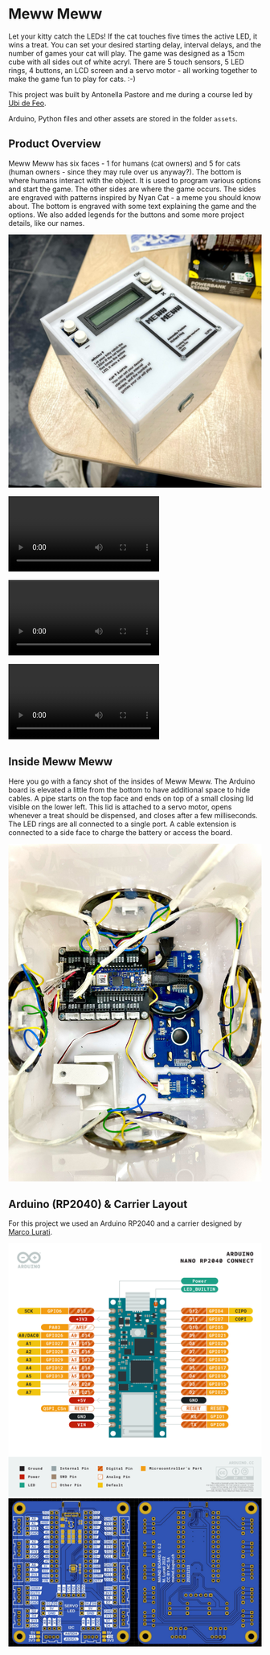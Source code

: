 # Meww Meww

Let your kitty catch the LEDs! If the cat touches five times the active LED, it wins a treat. You can set your desired starting delay, interval delays, and the number of games your cat will play. The game was designed as a 15cm cube with all sides out of white acryl. There are 5 touch sensors, 5 LED rings, 4 buttons, an LCD screen and a servo motor - all working together to make the game fun to play for cats. :-)

This project was built by Antonella Pastore and me during a course led by [Ubi de Feo](http://www.ubidefeo.com/).

Arduino, Python files and other assets are stored in the folder `assets`.

## Product Overview

Meww Meww has six faces - 1 for humans (cat owners) and 5 for cats (human owners - since they may rule over us anyway?). The bottom is where humans interact with the object. It is used to program various options and start the game. The other sides are where the game occurs. The sides are engraved with patterns inspired by Nyan Cat - a meme you should know about. The bottom is engraved with some text explaining the game and the options. We also added legends for the buttons and some more project details, like our names.

![Meww Meww](docs/meww-meww.jpg)

![Meww Meww Overview](docs/meww-meww-overview.webm)

![Meww Meww Interface](docs/meww-meww-interface.webm)

![Meww Meww Treat Dispensed](docs/meww-meww-treats.webm)

## Inside Meww Meww

Here you go with a fancy shot of the insides of Meww Meww. The Arduino board is elevated a little from the bottom to have additional space to hide cables. A pipe starts on the top face and ends on top of a small closing lid visible on the lower left. This lid is attached to a servo motor, opens whenever a treat should be dispensed, and closes after a few milliseconds. The LED rings are all connected to a single port. A cable extension is connected to a side face to charge the battery or access the board.

![Inside Meww Meww](docs/meww-meww-inside.jpg)

## Arduino (RP2040) & Carrier Layout

For this project we used an Arduino RP2040 and a carrier designed by [Marco Lurati](https://marcolurati.ch/).

![Nano RP2040](docs/NanoRP2040Connect_PINOUT.png)
![MAInD Nano Carrier 2023 front](docs/MAInD_Nano-Carrier_2023.jpg)
